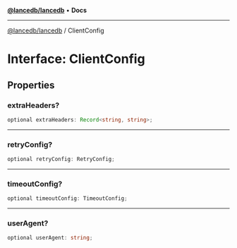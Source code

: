 [**@lancedb/lancedb**](../README.md) • **Docs**

***

[@lancedb/lancedb](../globals.md) / ClientConfig

# Interface: ClientConfig

## Properties

### extraHeaders?

```ts
optional extraHeaders: Record<string, string>;
```

***

### retryConfig?

```ts
optional retryConfig: RetryConfig;
```

***

### timeoutConfig?

```ts
optional timeoutConfig: TimeoutConfig;
```

***

### userAgent?

```ts
optional userAgent: string;
```
